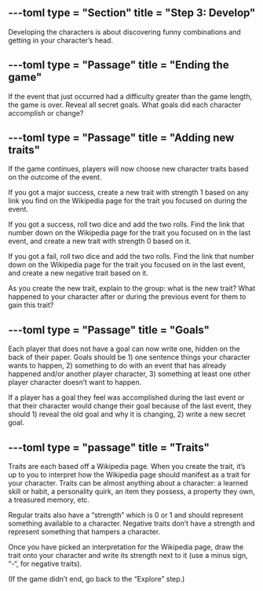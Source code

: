 ---toml
type = "Section"
title = "Step 3: Develop"
---
Developing the characters is about discovering funny combinations and
getting in your character’s head.

---toml
type = "Passage"
title = "Ending the game"
---
If the event that just occurred had a difficulty greater than the game
length, the game is over. Reveal all secret goals. What goals did each
character accomplish or change?

---toml
type = "Passage"
title = "Adding new traits"
---
If the game continues, players will now choose new character traits
based on the outcome of the event.

If you got a major success, create a new trait with strength 1 based
on any link you find on the Wikipedia page for the trait you focused
on during the event.

If you got a success, roll two dice and add the two rolls. Find the
link that number down on the Wikipedia page for the trait you focused
on in the last event, and create a new trait with strength 0 based on
it.

If you got a fail, roll two dice and add the two rolls. Find the link
that number down on the Wikipedia page for the trait you focused on in
the last event, and create a new negative trait based on it.

As you create the new trait, explain to the group: what is the new
trait? What happened to your character after or during the previous
event for them to gain this trait?

---toml
type = "Passage"
title = "Goals"
---

Each player that does not have a goal can now write one, hidden on the
back of their paper. Goals should be 1) one sentence things your
character wants to happen, 2) something to do with an event that has
already happened and/or another player character, 3) something at
least one other player character doesn’t want to happen.

If a player has a goal they feel was accomplished during the last
event or that their character would change their goal because of the
last event, they should 1) reveal the old goal and why it is changing,
2) write a new secret goal.

---toml
type = "passage"
title = "Traits"
---
Traits are each based off a Wikipedia page. When you create the trait,
it’s up to you to interpret how the Wikipedia page should manifest as
a trait for your character. Traits can be almost anything about a
character: a learned skill or habit, a personality quirk, an item they
possess, a property they own, a treasured memory, etc.

Regular traits also have a “strength” which is 0 or 1 and should
represent something available to a character. Negative traits don’t
have a strength and represent something that hampers a character.

Once you have picked an interpretation for the Wikipedia page, draw
the trait onto your character and write its strength next to it (use a
minus sign, “-“, for negative traits).

(If the game didn’t end, go back to the “Explore” step.)

